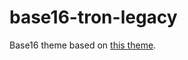 # base16-tron-legacy
Base16 theme based on [this theme](https://github.com/ianyepan/tron-legacy-emacs-theme).

